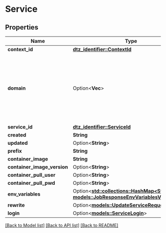 # Service

## Properties

Name | Type | Description | Notes
------------ | ------------- | ------------- | -------------
**context_id** | [**dtz_identifier::ContextId**](dtz_identifier::ContextId.md) |  | 
**domain** | Option<**Vec<String>**> | by default this property is empty, this property is only populated if it was part of the service creation. | [optional]
**service_id** | [**dtz_identifier::ServiceId**](dtz_identifier::ServiceId.md) |  | 
**created** | **String** |  | 
**updated** | Option<**String**> |  | [optional]
**prefix** | **String** |  | 
**container_image** | **String** |  | 
**container_image_version** | Option<**String**> |  | [optional]
**container_pull_user** | Option<**String**> |  | [optional]
**container_pull_pwd** | Option<**String**> |  | [optional]
**env_variables** | Option<[**std::collections::HashMap<String, models::JobResponseEnvVariablesValue>**](JobResponse_envVariables_value.md)> |  | [optional]
**rewrite** | Option<[**models::UpdateServiceRequestRewrite**](updateService_request_rewrite.md)> |  | [optional]
**login** | Option<[**models::ServiceLogin**](Service_login.md)> |  | [optional]

[[Back to Model list]](../README.md#documentation-for-models) [[Back to API list]](../README.md#documentation-for-api-endpoints) [[Back to README]](../README.md)


